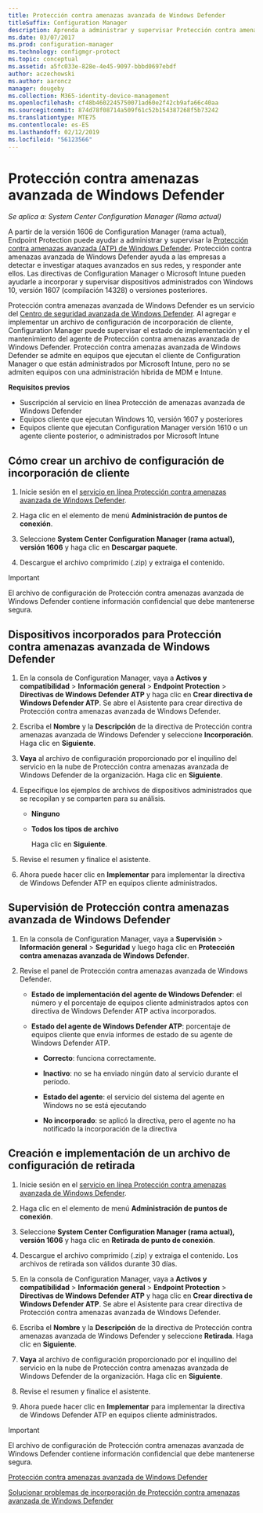 ```yaml
---
title: Protección contra amenazas avanzada de Windows Defender
titleSuffix: Configuration Manager
description: Aprenda a administrar y supervisar Protección contra amenazas avanzada de Windows Defender, un nuevo servicio que ayuda a las empresas a responder a los ataques avanzados.
ms.date: 03/07/2017
ms.prod: configuration-manager
ms.technology: configmgr-protect
ms.topic: conceptual
ms.assetid: a5fc033e-828e-4e45-9097-bbbd0697ebdf
author: aczechowski
ms.author: aaroncz
manager: dougeby
ms.collection: M365-identity-device-management
ms.openlocfilehash: cf48b4602245750071ad60e2f42cb9afa66c40aa
ms.sourcegitcommit: 874d78f08714a509f61c52b154387268f5b73242
ms.translationtype: MTE75
ms.contentlocale: es-ES
ms.lasthandoff: 02/12/2019
ms.locfileid: "56123566"
---
```

# <a name="windows-defender-advanced-threat-protection"></a>Protección contra amenazas avanzada de Windows Defender

*Se aplica a: System Center Configuration Manager (Rama actual)*

A partir de la versión 1606 de Configuration Manager (rama actual), Endpoint Protection puede ayudar a administrar y supervisar la [Protección contra amenazas avanzada (ATP) de Windows Defender](http://aka.ms/technet-wdatp). Protección contra amenazas avanzada de Windows Defender ayuda a las empresas a detectar e investigar ataques avanzados en sus redes, y responder ante ellos.  Las directivas de Configuration Manager o Microsoft Intune pueden ayudarle a incorporar y supervisar dispositivos administrados con Windows 10, versión 1607 (compilación 14328) o versiones posteriores.

Protección contra amenazas avanzada de Windows Defender es un servicio del [Centro de seguridad avanzada de Windows Defender](https://securitycenter.windows.com). Al agregar e implementar un archivo de configuración de incorporación de cliente, Configuration Manager puede supervisar el estado de implementación y el mantenimiento del agente de Protección contra amenazas avanzada de Windows Defender. Protección contra amenazas avanzada de Windows Defender se admite en equipos que ejecutan el cliente de Configuration Manager o que están administrados por Microsoft Intune, pero no se admiten equipos con una administración híbrida de MDM e Intune.

 **Requisitos previos**  

-   Suscripción al servicio en línea Protección de amenazas avanzada de Windows Defender  
-   Equipos cliente que ejecutan Windows 10, versión 1607 y posteriores  
-   Equipos cliente que ejecutan Configuration Manager versión 1610 o un agente cliente posterior, o administrados por Microsoft Intune

## <a name="how-to-create-an-onboarding-configuration-file"></a>Cómo crear un archivo de configuración de incorporación de cliente  

 1.  Inicie sesión en el [servicio en línea Protección contra amenazas avanzada de Windows Defender](https://securitycenter.windows.com/).   

 2.  Haga clic en el elemento de menú **Administración de puntos de conexión**.  

 3.  Seleccione **System Center Configuration Manager (rama actual), versión 1606** y haga clic en **Descargar paquete**.  

 4.  Descargue el archivo comprimido (.zip) y extraiga el contenido.

> [!IMPORTANT]
> El archivo de configuración de Protección contra amenazas avanzada de Windows Defender contiene información confidencial que debe mantenerse segura.

## <a name="onboard-devices-for-windows-defender-atp"></a>Dispositivos incorporados para Protección contra amenazas avanzada de Windows Defender  

1. En la consola de Configuration Manager, vaya a **Activos y compatibilidad** > **Información general** > **Endpoint Protection** > **Directivas de Windows Defender ATP** y haga clic en **Crear directiva de Windows Defender ATP**. Se abre el Asistente para crear directiva de Protección contra amenazas avanzada de Windows Defender.  

2. Escriba el **Nombre** y la **Descripción** de la directiva de Protección contra amenazas avanzada de Windows Defender y seleccione **Incorporación**. Haga clic en **Siguiente**.  

3. **Vaya** al archivo de configuración proporcionado por el inquilino del servicio en la nube de Protección contra amenazas avanzada de Windows Defender de la organización. Haga clic en **Siguiente**.  

4. Especifique los ejemplos de archivos de dispositivos administrados que se recopilan y se comparten para su análisis.  

   - **Ninguno**   

   - **Todos los tipos de archivo**  

     Haga clic en **Siguiente**.  

5. Revise el resumen y finalice el asistente.  

6. Ahora puede hacer clic en **Implementar** para implementar la directiva de Windows Defender ATP en equipos cliente administrados.  

## <a name="monitor-windows-defender-atp"></a>Supervisión de Protección contra amenazas avanzada de Windows Defender  

1.  En la consola de Configuration Manager, vaya a **Supervisión** > **Información general** > **Seguridad** y luego haga clic en **Protección contra amenazas avanzada de Windows Defender**.  

2.  Revise el panel de Protección contra amenazas avanzada de Windows Defender.  

    -   **Estado de implementación del agente de Windows Defender**: el número y el porcentaje de equipos cliente administrados aptos con directiva de Windows Defender ATP activa incorporados.  

    -   **Estado del agente de Windows Defender ATP**: porcentaje de equipos cliente que envía informes de estado de su agente de Windows Defender ATP.  

        -   **Correcto**: funciona correctamente.  

        -   **Inactivo**: no se ha enviado ningún dato al servicio durante el período.  

        -   **Estado del agente**: el servicio del sistema del agente en Windows no se está ejecutando  

        -   **No incorporado**: se aplicó la directiva, pero el agente no ha notificado la incorporación de la directiva  


## <a name="how-to-create-and-deploy-an-offboarding-configuration-file"></a>Creación e implementación de un archivo de configuración de retirada  

1.  Inicie sesión en el [servicio en línea Protección contra amenazas avanzada de Windows Defender](https://securitycenter.windows.com/).   

2.  Haga clic en el elemento de menú **Administración de puntos de conexión**.  

3.  Seleccione **System Center Configuration Manager (rama actual), versión 1606** y haga clic en **Retirada de punto de conexión**.  

4.  Descargue el archivo comprimido (.zip) y extraiga el contenido. Los archivos de retirada son válidos durante 30 días.

5.  En la consola de Configuration Manager, vaya a **Activos y compatibilidad** > **Información general** > **Endpoint Protection** > **Directivas de Windows Defender ATP** y haga clic en **Crear directiva de Windows Defender ATP**. Se abre el Asistente para crear directiva de Protección contra amenazas avanzada de Windows Defender.  

6.  Escriba el **Nombre** y la **Descripción** de la directiva de Protección contra amenazas avanzada de Windows Defender y seleccione **Retirada**. Haga clic en **Siguiente**.  

7.  **Vaya** al archivo de configuración proporcionado por el inquilino del servicio en la nube de Protección contra amenazas avanzada de Windows Defender de la organización. Haga clic en **Siguiente**.  

8.  Revise el resumen y finalice el asistente.  

9.  Ahora puede hacer clic en **Implementar** para implementar la directiva de Windows Defender ATP en equipos cliente administrados.  

> [!IMPORTANT]
> El archivo de configuración de Protección contra amenazas avanzada de Windows Defender contiene información confidencial que debe mantenerse segura.

[Protección contra amenazas avanzada de Windows Defender](https://technet.microsoft.com/itpro/windows/keep-secure/windows-defender-advanced-threat-protection)

[Solucionar problemas de incorporación de Protección contra amenazas avanzada de Windows Defender](https://technet.microsoft.com/itpro/windows/keep-secure/troubleshoot-onboarding-windows-defender-advanced-threat-protection)
